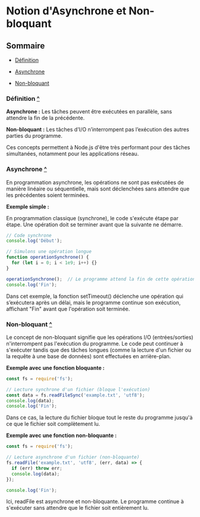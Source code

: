 # Notion d'Asynchrone et Non-bloquant

## Sommaire

- [Définition](#définition)

- [Asynchrone](#asynchrone)

- [Non-bloquant](#non-bloquant)

### Définition [^](#sommaire)

**Asynchrone :** Les tâches peuvent être exécutées en parallèle, sans attendre la fin de la précédente.

**Non-bloquant :** Les tâches d'I/O n’interrompent pas l’exécution des autres parties du programme.

Ces concepts permettent à Node.js d'être très performant pour des tâches simultanées, notamment pour les applications réseau.

### Asynchrone [^](#sommaire)

En programmation asynchrone, les opérations ne sont pas exécutées de manière linéaire ou séquentielle, mais sont déclenchées sans attendre que les précédentes soient terminées.

**Exemple simple :**

En programmation classique (synchrone), le code s'exécute étape par étape. Une opération doit se terminer avant que la suivante ne démarre.

```javascript
// Code synchrone
console.log('Début');

// Simulons une opération longue
function operationSynchrone() {
  for (let i = 0; i < 1e9; i++) {}
}

operationSynchrone();  // Le programme attend la fin de cette opération
console.log('Fin');
```

Dans cet exemple, la fonction setTimeout() déclenche une opération qui s’exécutera après un délai, mais le programme continue son exécution, affichant "Fin" avant que l'opération soit terminée.

### Non-bloquant [^](#sommaire)

Le concept de non-bloquant signifie que les opérations I/O (entrées/sorties) n'interrompent pas l'exécution du programme.
Le code peut continuer à s'exécuter tandis que des tâches longues (comme la lecture d'un fichier ou la requête à une base de données) sont effectuées en arrière-plan.

**Exemple avec une fonction bloquante :**

```javascript
const fs = require('fs');

// Lecture synchrone d'un fichier (bloque l'exécution)
const data = fs.readFileSync('example.txt', 'utf8');
console.log(data);
console.log('Fin');
```

Dans ce cas, la lecture du fichier bloque tout le reste du programme jusqu'à ce que le fichier soit complètement lu.

**Exemple avec une fonction non-bloquante :**

```javascript
const fs = require('fs');

// Lecture asynchrone d'un fichier (non-bloquante)
fs.readFile('example.txt', 'utf8', (err, data) => {
  if (err) throw err;
  console.log(data);
});

console.log('Fin');
```

Ici, readFile est asynchrone et non-bloquante. Le programme continue à s'exécuter sans attendre que le fichier soit entièrement lu.
